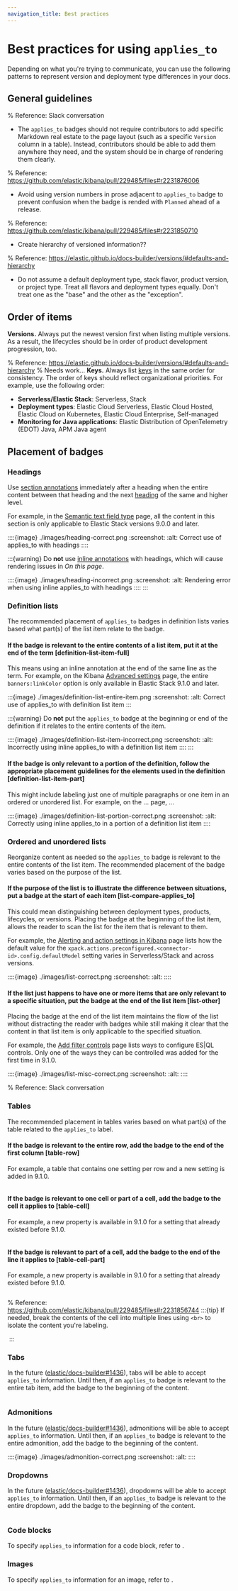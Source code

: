 ```yaml
---
navigation_title: Best practices
---
```


# Best practices for using `applies_to`

Depending on what you're trying to communicate, you can use the following patterns to represent version and deployment type differences in your docs.

## General guidelines

% Reference: Slack conversation
* The `applies_to` badges should not require contributors to add specific Markdown real estate
  to the page layout (such as a specific `Version` column in a table).
  Instead, contributors should be able to add them anywhere they need, and the system should
  be in charge of rendering them clearly.

% Reference: https://github.com/elastic/kibana/pull/229485/files#r2231876006
* Avoid using version numbers in prose adjacent to `applies_to` badge to prevent
  confusion when the badge is rended with `Planned` ahead of a release.

% Reference: https://github.com/elastic/kibana/pull/229485/files#r2231850710
* Create hierarchy of versioned information??

% Reference: https://elastic.github.io/docs-builder/versions/#defaults-and-hierarchy
* Do not assume a default deployment type, stack flavor, product version, or project type.
  Treat all flavors and deployment types equally. Don't treat one as the "base" and the other as the "exception".

## Order of items

**Versions.** Always put the newest version first when listing multiple versions. As a result, the lifecycles should be in order of product development progression, too.

% Reference: https://elastic.github.io/docs-builder/versions/#defaults-and-hierarchy
% Needs work...
**Keys.** Always list [keys](/contribute/cumulative-docs/reference.md#key) in the same order for consistency. The order of keys should reflect organizational priorities. For example, use the following order:
* **Serverless/Elastic Stack**: Serverless, Stack
* **Deployment types**: Elastic Cloud Serverless, Elastic Cloud Hosted, Elastic Cloud on Kubernetes, Elastic Cloud Enterprise, Self-managed
* **Monitoring for Java applications**: Elastic Distribution of OpenTelemetry (EDOT) Java, APM Java agent

## Placement of badges

### Headings

Use [section annotations](/syntax/applies.md#section-annotations) immediately after a heading when the entire content between that heading and the next [heading](/syntax/headings.md) of the same and higher level.

For example, in the [Semantic text field type](https://www.elastic.co/docs/reference/elasticsearch/mapping-reference/semantic-text#custom-by-pipelines) page, all the content in this section is only applicable to Elastic Stack versions 9.0.0 and later.

::::{image} ./images/heading-correct.png
:screenshot:
:alt: Correct use of applies_to with headings
::::

:::{warning}
Do **not** use [inline annotations](/syntax/applies.md#inline-annotations) with headings, which will cause rendering issues in _On this page_.

::::{image} ./images/heading-incorrect.png
:screenshot:
:alt: Rendering error when using inline applies_to with headings
::::
:::


### Definition lists

The recommended placement of `applies_to` badges in definition lists varies based what part(s) of the list item relate to the badge.

#### If the badge is relevant to the entire contents of a list item, put it at the end of the term [definition-list-item-full]

This means using an inline annotation at the end of the same line as the term. For example, on the Kibana [Advanced settings](https://www.elastic.co/docs/reference/kibana/advanced-settings#kibana-banners-settings) page, the entire `banners:linkColor` option is only available in Elastic Stack 9.1.0 and later.

:::{image} ./images/definition-list-entire-item.png
:screenshot:
:alt: Correct use of applies_to with definition list item
:::

:::{warning}
Do **not** put the `applies_to` badge at the beginning or end of the definition if it relates to the entire contents of the item.

::::{image} ./images/definition-list-item-incorrect.png
:screenshot:
:alt: Incorrectly using inline applies_to with a definition list item
::::
:::

#### If the badge is only relevant to a portion of the definition, follow the appropriate placement guidelines for the elements used in the definition [definition-list-item-part]

This might include labeling just one of multiple paragraphs or one item in an ordered or unordered list. For example, on the ... page, ...

::::{image} ./images/definition-list-portion-correct.png
:screenshot:
:alt: Correctly using inline applies_to in a portion of a definition list item
::::


### Ordered and unordered lists

Reorganize content as needed so the `applies_to` badge is relevant to the entire contents of the list item.
The recommended placement of the badge varies based on the purpose of the list.

#### If the purpose of the list is to illustrate the difference between situations, put a badge at the start of each item [list-compare-applies_to]

This could mean distinguishing between deployment types, products, lifecycles, or versions.
Placing the badge at the beginning of the list item, allows the reader to scan the list for the item that is relevant to them.

For example, the [Alerting and action settings in Kibana](https://www.elastic.co/docs/reference/kibana/configuration-reference/alerting-settings) page lists how the default value for the `xpack.actions.preconfigured.<connector-id>.config.defaultModel` setting varies in Serverless/Stack and across versions.

::::{image} ./images/list-correct.png
:screenshot:
:alt:
::::

#### If the list just happens to have one or more items that are only relevant to a specific situation, put the badge at the end of the list item [list-other]

Placing the badge at the end of the list item maintains the flow of the list without distracting the reader with badges while still making it clear that the content in that list item is only applicable to the specified situation.

For example, the [Add filter controls](https://www.elastic.co/docs/explore-analyze/dashboards/add-controls) page lists ways to configure ES|QL controls. Only one of the ways they can be controlled was added for the first time in 9.1.0.

::::{image} ./images/list-misc-correct.png
:screenshot:
:alt:
::::


% Reference: Slack conversation
### Tables

The recommended placement in tables varies based on what part(s) of the table related to the `applies_to` label.

#### If the badge is relevant to the entire row, add the badge to the end of the first column [table-row]

For example, a table that contains one setting per row and a new setting is added in 9.1.0.

<image>

#### If the badge is relevant to one cell or part of a cell, add the badge to the cell it applies to [table-cell]

For example, a new property is available in 9.1.0 for a setting that already existed before 9.1.0.

<image>

#### If the badge is relevant to part of a cell, add the badge to the end of the line it applies to [table-cell-part]

For example, a new property is available in 9.1.0 for a setting that already existed before 9.1.0.

<image>

% Reference: https://github.com/elastic/kibana/pull/229485/files#r2231856744
:::{tip}
If needed, break the contents of the cell into multiple lines using `<br>` to isolate the content you're labeling.

<image>
:::

### Tabs

In the future ([elastic/docs-builder#1436](https://github.com/elastic/docs-builder/issues/1436)), tabs will be able to accept `applies_to` information. Until then, if an `applies_to` badge is relevant to the entire tab item, add the badge to the beginning of the content.

<image>

### Admonitions

In the future ([elastic/docs-builder#1436](https://github.com/elastic/docs-builder/issues/1436)), admonitions will be able to accept `applies_to` information. Until then, if an `applies_to` badge is relevant to the entire admonition, add the badge to the beginning of the content.

::::{image} ./images/admonition-correct.png
:screenshot:
:alt:
::::

### Dropdowns

In the future ([elastic/docs-builder#1436](https://github.com/elastic/docs-builder/issues/1436)), dropdowns will be able to accept `applies_to` information. Until then, if an `applies_to` badge is relevant to the entire dropdown, add the badge to the beginning of the content.

<image>

### Code blocks

To specify `applies_to` information for a code block, refer to [](/contribute/cumulative-docs/content-patterns.md#code-block).

### Images

To specify `applies_to` information for an image, refer to [](/contribute/cumulative-docs/content-patterns.md#screenshot).

<!-- ### Stepper -->

<!-- ## Scenarios [scenarios]

There are several scenarios you will likely run into at some point when contributing to the docs.

### Feature in beta or technical preview is removed [beta-preview-removed]

If a feature in beta or technical preview is removed without going GA,
[list both || remove the beta/preview version]
in the `applies_to` badge.

% TO DO: Copy over example content https://github.com/elastic/kibana/pull/229485/files#r2231843057
**Example: A beta option was removed one minor after it was introduced**

::::{tab-set}
:::{tab-item} Visual
:::
:::{tab-item} Syntax
:::
::::

### Code block change between versions [code-blocks]

If the content of a code block changes between versions,
you have a couple options depending on the nature of the change.

#### Content is added or removed [code-blocks-added-removed]

Use code callouts to point out lines that have changed over time.

**Example: One new option is available**

::::{tab-set}
:::{tab-item} Visual
:::
:::{tab-item} Syntax
:::
::::

#### Content is replaced [code-blocks-replaced]

Use a tab for each version that contains a change.

**Example**

::::{tab-set}
:::{tab-item} Visual
:::
:::{tab-item} Syntax
:::
::::

### Adjacent block elements change between versions [adjacent-block-elements]

**Example**

::::{tab-set}
:::{tab-item} Visual
:::
:::{tab-item} Syntax
:::
::::

### Images change between versions [images]

#### Screenshots

Follow these principles to use screenshots in our unversioned documentation system:

* Reduce screenshots when they don’t explicitly add value.
* When adding a screenshot, determine the minimum viable screenshot and whether it can apply to all relevant versions.
* Take and maintain screenshots for only the most recent version, with very few exceptions that should be considered on a case-by-case basis.
* In case of doubt, prioritize serverless.

**Example**

::::{tab-set}
:::{tab-item} Visual
:::
:::{tab-item} Syntax
:::
::::

### UI changes between versions [ui]

**Example**

::::{tab-set}
:::{tab-item} Visual
:::
:::{tab-item} Syntax
:::
::::

### One sentence in a paragraph changes between versions [inline-elements]

**Example**

::::{tab-set}
:::{tab-item} Visual
:::
:::{tab-item} Syntax
:::
::::

### Table columns, rows, or cells change between versions

#### Content is added or removed

**Example**

::::{tab-set}
:::{tab-item} Visual
:::
:::{tab-item} Syntax
:::
::::

#### Content is replaced

**Example**

::::{tab-set}
:::{tab-item} Visual
:::
:::{tab-item} Syntax
:::
:::: -->
